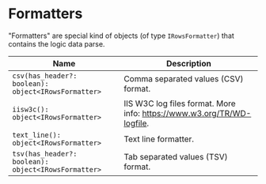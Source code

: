 # Formatters

"Formatters" are special kind of objects (of type `IRowsFormatter`) that contains the logic data parse.

| Name | Description |
| --- | --- |
| `csv(has_header?: boolean): object<IRowsFormatter>` | Comma separated values (CSV) format. |
| `iisw3c(): object<IRowsFormatter>` | IIS W3C log files format. More info: https://www.w3.org/TR/WD-logfile. |
| `text_line(): object<IRowsFormatter>` | Text line formatter. |
| `tsv(has_header?: boolean): object<IRowsFormatter>` | Tab separated values (TSV) format. |
